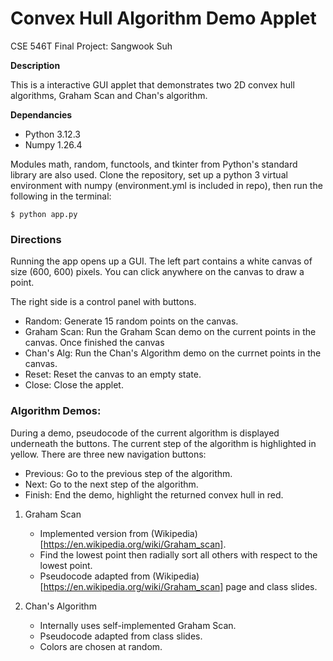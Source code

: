 # Convex Hull Algorithm Demo Applet

CSE 546T Final Project: Sangwook Suh

**Description**

This is a interactive GUI applet that demonstrates two 2D convex hull algorithms, Graham Scan and Chan's algorithm.

**Dependancies** 

- Python 3.12.3
- Numpy 1.26.4

Modules math, random, functools, and tkinter from Python's standard library are also used.
Clone the repository, set up a python 3 virtual environment with numpy (environment.yml is included in repo), then run the following in the terminal:

`$ python app.py`
  
### Directions

Running the app opens up a GUI. The left part contains a white canvas of size (600, 600) pixels. You can click anywhere on the canvas to draw a point. 

The right side is a control panel with buttons. 

- Random: Generate 15 random points on the canvas.
- Graham Scan: Run the Graham Scan demo on the current points in the canvas. Once finished the canvas 
- Chan's Alg: Run the Chan's Algorithm demo on the currnet points in the canvas.
- Reset: Reset the canvas to an empty state.
- Close: Close the applet.

### Algorithm Demos:

During a demo, pseudocode of the current algorithm is displayed underneath the buttons. The current step of the algorithm is highlighted in yellow. There are three new navigation buttons:

- Previous: Go to the previous step of the algorithm.
- Next: Go to the next step of the algorithm.
- Finish: End the demo, highlight the returned convex hull in red.

1. Graham Scan
   - Implemented version from (Wikipedia)[https://en.wikipedia.org/wiki/Graham_scan].
   - Find the lowest point then radially sort all others with respect to the lowest point.
   - Pseudocode adapted from (Wikipedia)[https://en.wikipedia.org/wiki/Graham_scan] page and class slides.

3. Chan's Algorithm
   - Internally uses self-implemented Graham Scan.
   - Pseudocode adapted from class slides.
   - Colors are chosen at random.


